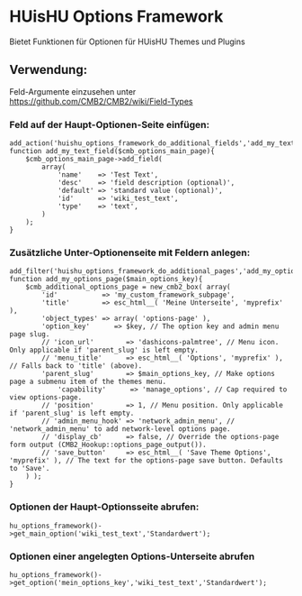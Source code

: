 # HUisHU Options Framework

Bietet Funktionen für Optionen für HUisHU Themes und Plugins

## Verwendung:

Feld-Argumente einzusehen unter https://github.com/CMB2/CMB2/wiki/Field-Types

### Feld auf der Haupt-Optionen-Seite einfügen:

```
add_action('huishu_options_framework_do_additional_fields','add_my_text_field');
function add_my_text_field($cmb_options_main_page){
    $cmb_options_main_page->add_field(
        array(
            'name'    => 'Test Text',
            'desc'    => 'field description (optional)',
            'default' => 'standard value (optional)',
            'id'      => 'wiki_test_text',
            'type'    => 'text',
        )
    );
}
```

### Zusätzliche Unter-Optionenseite mit Feldern anlegen:

```
add_filter('huishu_options_framework_do_additional_pages','add_my_options_page');
function add_my_options_page($main_options_key){
    $cmb_additional_options_page = new_cmb2_box( array(
        'id'           => 'my_custom_framework_subpage',
        'title'        => esc_html__( 'Meine Unterseite', 'myprefix' ),
        'object_types' => array( 'options-page' ),
        'option_key'      => $key, // The option key and admin menu page slug.
        // 'icon_url'        => 'dashicons-palmtree', // Menu icon. Only applicable if 'parent_slug' is left empty.
        // 'menu_title'      => esc_html__( 'Options', 'myprefix' ), // Falls back to 'title' (above).
        'parent_slug'        => $main_options_key, // Make options page a submenu item of the themes menu.
            'capability'      => 'manage_options', // Cap required to view options-page.
        // 'position'        => 1, // Menu position. Only applicable if 'parent_slug' is left empty.
        // 'admin_menu_hook' => 'network_admin_menu', // 'network_admin_menu' to add network-level options page.
        // 'display_cb'      => false, // Override the options-page form output (CMB2_Hookup::options_page_output()).
        // 'save_button'     => esc_html__( 'Save Theme Options', 'myprefix' ), // The text for the options-page save button. Defaults to 'Save'.
    ) );
}
```

### Optionen der Haupt-Optionsseite abrufen:

```
hu_options_framework()->get_main_option('wiki_test_text','Standardwert');
```

### Optionen einer angelegten Options-Unterseite abrufen

```
hu_options_framework()->get_option('mein_options_key','wiki_test_text','Standardwert');
```